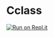 # Cclass

[![Run on Repl.it](https://repl.it/badge/github/idosyncrasi/Cclass)](https://repl.it/github/idosyncrasi/Cclass)
